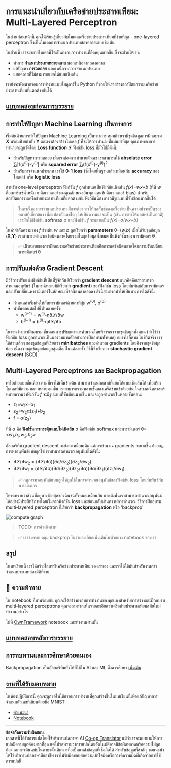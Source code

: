 <!--
CO_OP_TRANSLATOR_METADATA:
{
  "original_hash": "186bf7eeab776b36f557357ea56d4751",
  "translation_date": "2025-08-29T09:08:21+00:00",
  "source_file": "lessons/3-NeuralNetworks/04-OwnFramework/README.md",
  "language_code": "th"
}
-->
# การแนะนำเกี่ยวกับเครือข่ายประสาทเทียม: Multi-Layered Perceptron

ในส่วนก่อนหน้านี้ คุณได้เรียนรู้เกี่ยวกับโมเดลเครือข่ายประสาทเทียมที่ง่ายที่สุด - one-layered perceptron ซึ่งเป็นโมเดลการจำแนกประเภทสองคลาสแบบเชิงเส้น

ในส่วนนี้ เราจะขยายโมเดลนี้ให้เป็นกรอบการทำงานที่ยืดหยุ่นมากขึ้น ซึ่งจะช่วยให้เรา:

* ทำการ **จำแนกประเภทหลายคลาส** นอกเหนือจากสองคลาส
* แก้ปัญหา **การถดถอย** นอกเหนือจากการจำแนกประเภท
* แยกคลาสที่ไม่สามารถแยกได้แบบเชิงเส้น

เรายังจะพัฒนากรอบการทำงานแบบโมดูลาร์ใน Python ที่ช่วยให้เราสร้างสถาปัตยกรรมเครือข่ายประสาทเทียมที่แตกต่างกันได้

## [แบบทดสอบก่อนการบรรยาย](https://red-field-0a6ddfd03.1.azurestaticapps.net/quiz/104)

## การทำให้ปัญหา Machine Learning เป็นทางการ

เริ่มต้นด้วยการทำให้ปัญหา Machine Learning เป็นทางการ สมมติว่าเรามีชุดข้อมูลการฝึกอบรม **X** พร้อมป้ายกำกับ **Y** และเราต้องสร้างโมเดล *f* ที่จะให้การทำนายที่แม่นยำที่สุด คุณภาพของการทำนายจะถูกวัดโดย **Loss function** ℒ ฟังก์ชัน loss ที่มักใช้มีดังนี้:

* สำหรับปัญหาการถดถอย เมื่อเราต้องการทำนายตัวเลข เราสามารถใช้ **absolute error** ∑<sub>i</sub>|f(x<sup>(i)</sup>)-y<sup>(i)</sup>| หรือ **squared error** ∑<sub>i</sub>(f(x<sup>(i)</sup>)-y<sup>(i)</sup>)<sup>2</sup>
* สำหรับการจำแนกประเภท เราใช้ **0-1 loss** (ซึ่งโดยพื้นฐานแล้วเหมือนกับ **accuracy** ของโมเดล) หรือ **logistic loss**

สำหรับ one-level perceptron ฟังก์ชัน *f* ถูกกำหนดเป็นฟังก์ชันเชิงเส้น *f(x)=wx+b* (ที่นี่ *w* คือเมทริกซ์น้ำหนัก *x* คือเวกเตอร์ของคุณลักษณะอินพุต และ *b* คือเวกเตอร์ bias) สำหรับสถาปัตยกรรมเครือข่ายประสาทเทียมที่แตกต่างกัน ฟังก์ชันนี้สามารถมีรูปแบบที่ซับซ้อนมากขึ้นได้

> ในกรณีของการจำแนกประเภท มักจะต้องการให้ผลลัพธ์ของเครือข่ายเป็นความน่าจะเป็นของคลาสที่เกี่ยวข้อง เพื่อแปลงตัวเลขใดๆ ให้เป็นความน่าจะเป็น (เช่น การทำให้ผลลัพธ์เป็นปกติ) เรามักใช้ฟังก์ชัน **softmax** σ และฟังก์ชัน *f* จะกลายเป็น *f(x)=σ(wx+b)*

ในคำจำกัดความของ *f* ข้างต้น *w* และ *b* ถูกเรียกว่า **parameters** θ=⟨*w,b*⟩ เมื่อได้รับชุดข้อมูล ⟨**X**,**Y**⟩ เราสามารถคำนวณข้อผิดพลาดโดยรวมในชุดข้อมูลทั้งหมดเป็นฟังก์ชันของพารามิเตอร์ θ

> ✅ **เป้าหมายของการฝึกอบรมเครือข่ายประสาทเทียมคือการลดข้อผิดพลาดโดยการปรับเปลี่ยนพารามิเตอร์ θ**

## การปรับแต่งด้วย Gradient Descent

มีวิธีการปรับแต่งฟังก์ชันที่เป็นที่รู้จักกันดีเรียกว่า **gradient descent** แนวคิดคือเราสามารถคำนวณอนุพันธ์ (ในกรณีหลายมิติเรียกว่า **gradient**) ของฟังก์ชัน loss โดยสัมพันธ์กับพารามิเตอร์ และปรับเปลี่ยนพารามิเตอร์ในลักษณะที่ข้อผิดพลาดลดลง สิ่งนี้สามารถทำให้เป็นทางการได้ดังนี้:

* กำหนดค่าเริ่มต้นให้กับพารามิเตอร์ด้วยค่าที่สุ่ม w<sup>(0)</sup>, b<sup>(0)</sup>
* ทำขั้นตอนต่อไปนี้ซ้ำหลายครั้ง:
    - w<sup>(i+1)</sup> = w<sup>(i)</sup>-η∂ℒ/∂w
    - b<sup>(i+1)</sup> = b<sup>(i)</sup>-η∂ℒ/∂b

ในระหว่างการฝึกอบรม ขั้นตอนการปรับแต่งควรคำนวณโดยพิจารณาจากชุดข้อมูลทั้งหมด (จำไว้ว่าฟังก์ชัน loss ถูกคำนวณเป็นผลรวมผ่านตัวอย่างการฝึกอบรมทั้งหมด) อย่างไรก็ตาม ในชีวิตจริง เราใช้ส่วนเล็กๆ ของชุดข้อมูลที่เรียกว่า **minibatches** และคำนวณ gradients โดยอิงจากชุดข้อมูลย่อย เนื่องจากชุดข้อมูลย่อยถูกสุ่มเลือกในแต่ละครั้ง วิธีนี้จึงเรียกว่า **stochastic gradient descent** (SGD)

## Multi-Layered Perceptrons และ Backpropagation

เครือข่ายแบบชั้นเดียว ตามที่เราได้เห็นข้างต้น สามารถจำแนกคลาสที่แยกได้แบบเชิงเส้นได้ เพื่อสร้างโมเดลที่มีความหลากหลายมากขึ้น เราสามารถรวมหลายชั้นของเครือข่ายเข้าด้วยกัน ในทางคณิตศาสตร์หมายความว่าฟังก์ชัน *f* จะมีรูปแบบที่ซับซ้อนมากขึ้น และจะถูกคำนวณในหลายขั้นตอน:
* z<sub>1</sub>=w<sub>1</sub>x+b<sub>1</sub>
* z<sub>2</sub>=w<sub>2</sub>α(z<sub>1</sub>)+b<sub>2</sub>
* f = σ(z<sub>2</sub>)

ที่นี่ α คือ **ฟังก์ชันการกระตุ้นแบบไม่เชิงเส้น** σ คือฟังก์ชัน softmax และพารามิเตอร์ θ=<*w<sub>1</sub>,b<sub>1</sub>,w<sub>2</sub>,b<sub>2</sub>*>

อัลกอริทึม gradient descent จะยังคงเหมือนเดิม แต่การคำนวณ gradients จะยากขึ้น ด้วยกฎการหาอนุพันธ์แบบลูกโซ่ เราสามารถคำนวณอนุพันธ์ได้ดังนี้:

* ∂ℒ/∂w<sub>2</sub> = (∂ℒ/∂σ)(∂σ/∂z<sub>2</sub>)(∂z<sub>2</sub>/∂w<sub>2</sub>)
* ∂ℒ/∂w<sub>1</sub> = (∂ℒ/∂σ)(∂σ/∂z<sub>2</sub>)(∂z<sub>2</sub>/∂α)(∂α/∂z<sub>1</sub>)(∂z<sub>1</sub>/∂w<sub>1</sub>)

> ✅ กฎการหาอนุพันธ์แบบลูกโซ่ถูกใช้ในการคำนวณอนุพันธ์ของฟังก์ชัน loss โดยสัมพันธ์กับพารามิเตอร์

โปรดทราบว่าส่วนที่อยู่ทางซ้ายสุดของนิพจน์ทั้งหมดเหมือนกัน และดังนั้นเราสามารถคำนวณอนุพันธ์ได้อย่างมีประสิทธิภาพโดยเริ่มจากฟังก์ชัน loss และย้อนกลับผ่านกราฟการคำนวณ วิธีการฝึกอบรม multi-layered perceptron นี้เรียกว่า **backpropagation** หรือ 'backprop'

<img alt="compute graph" src="images/ComputeGraphGrad.png"/>

> TODO: การอ้างอิงภาพ

> ✅ เราจะครอบคลุม backprop ในรายละเอียดเพิ่มเติมในตัวอย่าง notebook ของเรา  

## สรุป

ในบทเรียนนี้ เราได้สร้างไลบรารีเครือข่ายประสาทเทียมของเราเอง และเราได้ใช้มันสำหรับงานการจำแนกประเภทสองมิติที่ง่าย

## 🚀 ความท้าทาย

ใน notebook ที่มาพร้อมกัน คุณจะได้สร้างกรอบการทำงานของคุณเองสำหรับการสร้างและฝึกอบรม multi-layered perceptrons คุณจะสามารถเห็นรายละเอียดว่าเครือข่ายประสาทเทียมสมัยใหม่ทำงานอย่างไร

ไปที่ [OwnFramework](OwnFramework.ipynb) notebook และทำงานผ่านมัน

## [แบบทดสอบหลังการบรรยาย](https://red-field-0a6ddfd03.1.azurestaticapps.net/quiz/204)

## การทบทวนและการศึกษาด้วยตนเอง

Backpropagation เป็นอัลกอริทึมทั่วไปที่ใช้ใน AI และ ML ซึ่งควรศึกษา [เพิ่มเติม](https://wikipedia.org/wiki/Backpropagation)

## [งานที่ได้รับมอบหมาย](lab/README.md)

ในห้องปฏิบัติการนี้ คุณจะถูกขอให้ใช้กรอบการทำงานที่คุณสร้างขึ้นในบทเรียนนี้เพื่อแก้ปัญหาการจำแนกตัวเลขที่เขียนด้วยมือ MNIST

* [คำแนะนำ](lab/README.md)
* [Notebook](lab/MyFW_MNIST.ipynb)

---

**ข้อจำกัดความรับผิดชอบ**:  
เอกสารนี้ได้รับการแปลโดยใช้บริการแปลภาษา AI [Co-op Translator](https://github.com/Azure/co-op-translator) แม้ว่าเราจะพยายามให้การแปลมีความถูกต้องมากที่สุด แต่โปรดทราบว่าการแปลโดยอัตโนมัติอาจมีข้อผิดพลาดหรือความไม่ถูกต้อง เอกสารต้นฉบับในภาษาดั้งเดิมควรถือเป็นแหล่งข้อมูลที่เชื่อถือได้ สำหรับข้อมูลที่สำคัญ ขอแนะนำให้ใช้บริการแปลภาษามืออาชีพ เราไม่รับผิดชอบต่อความเข้าใจผิดหรือการตีความผิดที่เกิดจากการใช้การแปลนี้